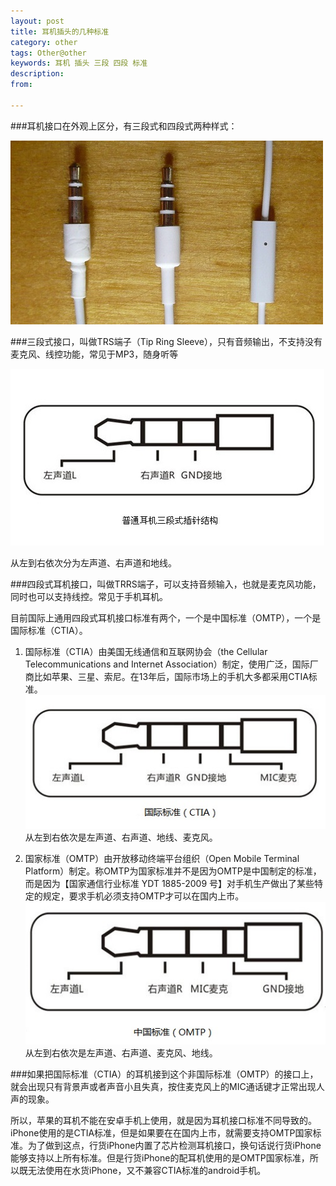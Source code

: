 ```yaml
---
layout: post
title: 耳机插头的几种标准
category: other
tags: Other@other
keywords: 耳机 插头 三段 四段 标准
description: 
from: 

---
```


###耳机接口在外观上区分，有三段式和四段式两种样式：

![三段式接口和四段式接口](/public/upload/other/earphone-plug-pic.jpg)

###三段式接口，叫做TRS端子（Tip Ring Sleeve），只有音频输出，不支持没有麦克风、线控功能，常见于MP3，随身听等

![三段式接口](/public/upload/other/earphone-trs.jpg)

从左到右依次分为左声道、右声道和地线。



###四段式耳机接口，叫做TRRS端子，可以支持音频输入，也就是麦克风功能，同时也可以支持线控。常见于手机耳机。

目前国际上通用四段式耳机接口标准有两个，一个是中国标准（OMTP），一个是国际标准（CTIA）。

1. 国际标准（CTIA）由美国无线通信和互联网协会（the Cellular Telecommunications and Internet Association）制定，使用广泛，国际厂商比如苹果、三星、索尼。在13年后，国际市场上的手机大多都采用CTIA标准。    
![CTIA接口](/public/upload/other/earphone_ctia.jpg)    
从左到右依次是左声道、右声道、地线、麦克风。

6. 国家标准（OMTP）由开放移动终端平台组织（Open Mobile Terminal Platform）制定。称OMTP为国家标准并不是因为OMTP是中国制定的标准，而是因为【国家通信行业标准 YDT 1885-2009 号】对手机生产做出了某些特定的规定，要求手机必须支持OMTP才可以在国内上市。    
![CTIA接口](/public/upload/other/earphone_omtp.jpg)    
从左到右依次是左声道、右声道、麦克风、地线。

###如果把国际标准（CTIA）的耳机接到这个非国际标准（OMTP）的接口上，就会出现只有背景声或者声音小且失真，按住麦克风上的MIC通话键才正常出现人声的现象。

所以，苹果的耳机不能在安卓手机上使用，就是因为耳机接口标准不同导致的。iPhone使用的是CTIA标准，但是如果要在在国内上市，就需要支持OMTP国家标准。为了做到这点，行货iPhone内置了芯片检测耳机接口，换句话说行货iPhone能够支持以上所有标准。但是行货iPhone的配耳机使用的是OMTP国家标准，所以既无法使用在水货iPhone，又不兼容CTIA标准的android手机。



